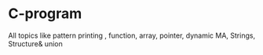 # C-program
All topics like pattern printing , function, array, pointer, dynamic MA, Strings, Structure& union

